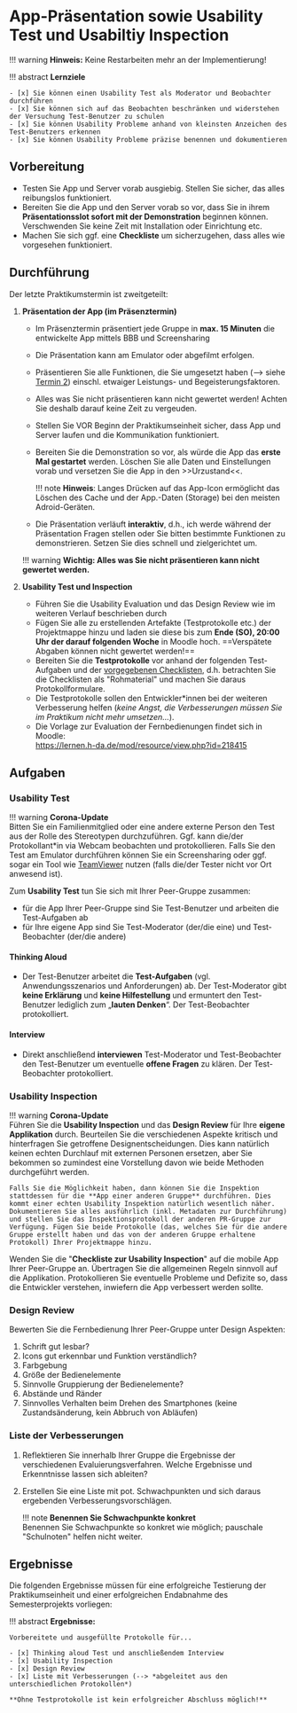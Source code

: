 # App-Präsentation sowie Usability Test und Usabiltiy Inspection

!!! warning
    **Hinweis:** Keine Restarbeiten mehr an der Implementierung!

!!! abstract 
    **Lernziele**

    - [x] Sie können einen Usability Test als Moderator und Beobachter durchführen
    - [x] Sie können sich auf das Beobachten beschränken und widerstehen der Versuchung Test-Benutzer zu schulen
    - [x] Sie können Usability Probleme anhand von kleinsten Anzeichen des Test-Benutzers erkennen
    - [x] Sie können Usability Probleme präzise benennen und dokumentieren

## Vorbereitung

- Testen Sie App und Server vorab ausgiebig. Stellen Sie sicher, das alles reibungslos funktioniert. 
- Bereiten Sie die App und den Server vorab so vor, dass Sie in ihrem __Präsentationsslot sofort mit der Demonstration__ beginnen können. Verschwenden Sie keine Zeit mit Installation oder Einrichtung etc.  
- Machen Sie sich ggf. eine **Checkliste** um sicherzugehen, dass alles wie vorgesehen funktioniert.

<!--
!!! warning
     **Vorbereitung der Testprotokolle (zu Hause!)**  
     Bereiten Sie die Testprotokolle vor anhand der folgenden Test-Aufgaben und der vorgegebenen Checklisten, d.h. betrachten Sie die Checklisten als "Rohmaterial" und machen Sie daraus Protokollformulare.

   
Die Testprotokolle sollen den Entwickler*innen bei der weiteren Verbesserung helfen (_keine Angst, die Verbesserungen müssen Sie im Praktikum nicht mehr umsetzen..._).

Alle **Protokolle** aus den folgenden Teilaufgaben kommen in die Projektmappe.
-->


## Durchführung

Der letzte Praktikumstermin ist zweitgeteilt:

1. **Präsentation der App (im Präsenztermin)** 
    - Im Präsenztermin präsentiert jede Gruppe in **max. 15 Minuten** die entwickelte App mittels BBB und Screensharing
    - Die Präsentation kann am Emulator oder abgefilmt erfolgen.
    - Präsentieren Sie alle Funktionen, die Sie umgesetzt haben (--> siehe [Termin 2](termin2.md)) einschl. etwaiger Leistungs- und Begeisterungsfaktoren. 
    - Alles was Sie nicht präsentieren kann nicht gewertet werden! Achten Sie deshalb darauf keine Zeit zu vergeuden.
    - Stellen Sie VOR Beginn der Praktikumseinheit sicher, dass App und Server laufen und die Kommunikation funktioniert.
    - Bereiten Sie die Demonstration so vor, als würde die App das **erste Mal gestartet** werden. Löschen Sie alle Daten und Einstellungen vorab und versetzen Sie die App in den >>Urzustand<<.
    
        !!! note
            **Hinweis**: Langes Drücken auf das App-Icon ermöglicht das Löschen des Cache und der App.-Daten (Storage) bei den meisten Adroid-Geräten.

    - Die Präsentation verläuft **interaktiv**, d.h., ich werde während der Präsentation Fragen stellen oder Sie bitten bestimmte Funktionen zu demonstrieren. Setzen Sie dies schnell und zielgerichtet um. 

    !!! warning
        __Wichtig: Alles was Sie nicht präsentieren kann nicht gewertet werden.__

2. **Usability Test und Inspection**
    - Führen Sie die Usability Evaluation und das Design Review wie im weiteren Verlauf beschrieben durch
    - Fügen Sie alle zu erstellenden Artefakte (Testprotokolle etc.) der Projektmappe hinzu und laden sie diese bis zum __Ende (SO), 20:00 Uhr der darauf folgenden Woche__ in Moodle hoch. ==Verspätete Abgaben können nicht gewertet werden!==
    - Bereiten Sie die __Testprotokolle__ vor anhand der folgenden Test-Aufgaben und der [vorgegebenen Checklisten](https://lernen.h-da.de/mod/resource/view.php?id=218415), d.h. betrachten Sie die Checklisten als "Rohmaterial" und machen Sie daraus Protokollformulare.   
    - Die Testprotokolle sollen den Entwickler*innen bei der weiteren Verbesserung helfen (_keine Angst, die Verbesserungen müssen Sie im Praktikum nicht mehr umsetzen..._).
    - Die Vorlage zur Evaluation der Fernbedienungen findet sich in Moodle:  
        <https://lernen.h-da.de/mod/resource/view.php?id=218415>



## Aufgaben

### Usability Test

!!! warning
    **Corona-Update**  
    Bitten Sie ein Familienmitglied oder eine andere externe Person den Test aus der Rolle des Stereotypen durchzuführen. Ggf. kann die/der Protokollant*in via Webcam beobachten und protokollieren. Falls Sie den Test am Emulator durchführen können Sie ein Screensharing oder ggf. sogar ein Tool wie [TeamViewer](https://www.teamviewer.com/de/) nutzen (falls die/der Tester nicht vor Ort anwesend ist).

Zum **Usability Test** tun Sie sich mit Ihrer Peer-Gruppe zusammen:

* für die App Ihrer Peer-Gruppe sind Sie Test-Benutzer und arbeiten die Test-Aufgaben ab
* für Ihre eigene App sind Sie Test-Moderator (der/die eine) und Test-Beobachter (der/die andere)

#### Thinking Aloud
* Der Test-Benutzer arbeitet die **Test-Aufgaben** (vgl. Anwendungsszenarios und Anforderungen) ab. Der Test-Moderator gibt **keine Erklärung** und **keine Hilfestellung** und ermuntert den Test-Benutzer lediglich zum „**lauten Denken**“. Der Test-Beobachter protokolliert.
#### Interview
* Direkt anschließend **interviewen** Test-Moderator und Test-Beobachter den Test-Benutzer um eventuelle **offene Fragen** zu klären. Der Test-Beobachter protokolliert.


### Usability Inspection

!!! warning
    **Corona-Update**  
    Führen Sie die **Usability Inspection** und das **Design Review** für Ihre **eigene Applikation** durch. Beurteilen Sie die verschiedenen Aspekte kritisch und hinterfragen Sie getroffene Designentscheidungen. Dies kann natürlich keinen echten Durchlauf mit externen Personen ersetzen, aber Sie bekommen so zumindest eine Vorstellung davon wie beide Methoden durchgeführt werden.
    
    Falls Sie die Möglichkeit haben, dann können Sie die Inspektion stattdessen für die **App einer anderen Gruppe** durchführen. Dies kommt einer echten Usability Inspektion natürlich wesentlich näher. 
    Dokumentieren Sie alles ausführlich (inkl. Metadaten zur Durchführung) und stellen Sie das Inspektionsprotokoll der anderen PR-Gruppe zur Verfügung. Fügen Sie beide Protokolle (das, welches Sie für die andere Gruppe erstellt haben und das von der anderen Gruppe erhaltene Protokoll) Ihrer Projektmappe hinzu.

    
Wenden Sie die "**Checkliste zur Usability Inspection**" auf die mobile App Ihrer Peer-Gruppe an. Übertragen Sie die allgemeinen Regeln sinnvoll auf die Applikation. Protokollieren Sie eventuelle Probleme und Defizite so, dass die Entwickler verstehen, inwiefern die App verbessert werden sollte.

### Design Review
Bewerten Sie die Fernbedienung Ihrer Peer-Gruppe unter Design Aspekten:

1. Schrift gut lesbar?
2. Icons gut erkennbar und Funktion verständlich?
3. Farbgebung
4. Größe der Bedienelemente
5. Sinnvolle Gruppierung der Bedienelemente?
6. Abstände und Ränder
7. Sinnvolles Verhalten beim Drehen des Smartphones (keine Zustandsänderung, kein Abbruch von Abläufen)


### Liste der Verbesserungen

1. Reflektieren Sie innerhalb Ihrer Gruppe die Ergebnisse der verschiedenen Evaluierungsverfahren. Welche Ergebnisse und Erkenntnisse lassen sich ableiten? 
2. Erstellen Sie eine Liste mit pot. Schwachpunkten und sich daraus ergebenden Verbesserungsvorschlägen. 

    !!! note
        **Benennen Sie Schwachpunkte konkret**   
        Benennen Sie Schwachpunkte so konkret wie möglich; pauschale "Schulnoten" helfen nicht weiter.


## Ergebnisse

Die folgenden Ergebnisse müssen für eine erfolgreiche Testierung der Praktikumseinheit und einer erfolgreichen Endabnahme des Semesterprojekts vorliegen:

!!! abstract
    __Ergebnisse:__

    Vorbereitete und ausgefüllte Protokolle für...

    - [x] Thinking aloud Test und anschließendem Interview
    - [x] Usability Inspection
    - [x] Design Review
    - [x] Liste mit Verbesserungen (--> *abgeleitet aus den unterschiedlichen Protokollen*)

    **Ohne Testprotokolle ist kein erfolgreicher Abschluss möglich!**